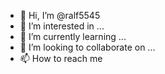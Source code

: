 - 👋 Hi, I’m @ralf5545
- 👀 I’m interested in ...
- 🌱 I’m currently learning ...
- 💞️ I’m looking to collaborate on ...
- 📫 How to reach me
